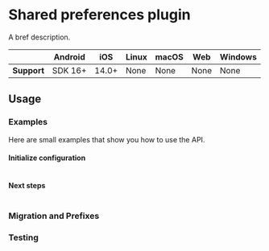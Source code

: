 # Shared preferences plugin
<?code-excerpt path-base="example/lib"?>



A bref description.



|             | Android | iOS   | Linux | macOS  | Web | Windows     |
|-------------|---------|-------|-------|--------|-----|-------------|
| **Support** | SDK 16+ | 14.0+ | None   | None  | None| None        |

## Usage

### Examples
Here are small examples that show you how to use the API.

#### Initialize configuration
<?code-excerpt "readme_excerpts.dart (Write)"?>
```dart

```

#### Next steps
<?code-excerpt "readme_excerpts.dart (Read)"?>
```dart

```



### Migration and Prefixes



### Testing



<?code-excerpt "readme_excerpts.dart (Tests)"?>
```dart

```
